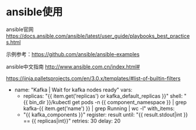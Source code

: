 ansible使用
===

ansible官网 https://docs.ansible.com/ansible/latest/user_guide/playbooks_best_practices.html

示例参考：https://github.com/ansible/ansible-examples

ansible中文指南 http://www.ansible.com.cn/index.html#

https://jinja.palletsprojects.com/en/3.0.x/templates/#list-of-builtin-filters







- name: "Kafka | Wait for kafka nodes ready"
  vars:
    - replicas: "{{ item.get('replicas') or kafka_default_replicas }}"
  shell: "{{ bin_dir }}/kubectl get pods -n {{ component_namespace }} | grep kafka-{{ item.get('name') }} | grep Running | wc -l"
  with_items:
    - "{{ kafka_components }}"
  register: result
  until: "{{ result.stdout|int }} == {{ replicas|int}}"
  retries: 30
  delay: 20






